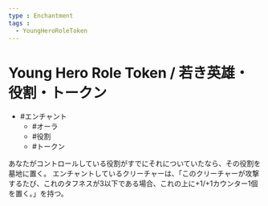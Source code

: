 ```yaml
---
type : Enchantment
tags : 
  - YoungHeroRoleToken
---
```

# Young Hero Role Token / 若き英雄・役割・トークン

* #エンチャント
  * #オーラ
  * #役割
  * #トークン

あなたがコントロールしている役割がすでにそれについていたなら、その役割を墓地に置く。
エンチャントしているクリーチャーは、「このクリーチャーが攻撃するたび、これのタフネスが3以下である場合、これの上に+1/+1カウンター1個を置く。」を持つ。



